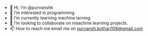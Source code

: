 - 👋 Hi, I’m @purvanshk
- 👀 I’m interested in programming.
- 🌱 I’m currently learning machine larning.
- 💞️ I’m looking to collaborate on maachine learning projects. 
- 📫 How to reach me email me on purvansh.kothari108@gmail.com

<!---
purvanshk/purvanshk is a ✨ special ✨ repository because its `README.md` (this file) appears on your GitHub profile.
You can click the Preview link to take a look at your changes.
--->

